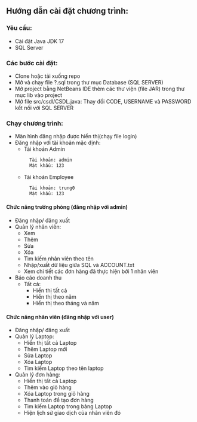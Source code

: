 ﻿## Hướng dẫn cài đặt chương trình:
### Yêu cầu: 
- Cài đặt Java JDK 17
- SQL Server

### Các bước cài đặt:
- Clone hoặc tải xuống repo
- Mở và chạy file ?.sql trong thư mục Database (SQL SERVER)
- Mở project bằng NetBeans IDE thêm các thư viện (file JAR) trong thư mục lib vào project
- Mở file src/csdl/CSDL.java: Thay đổi CODE, USERNAME và PASSWORD kết nối với SQL SERVER

### Chạy chương trình:
- Màn hình đăng nhập được hiển thị(chạy file login)
- Đăng nhập với tài khoản mặc định:
  * Tài khoản Admin
    ``` bash
      Tài khoản: admin
      Mật khẩu: 123
    ```
  * Tài khoản Employee
    ``` bash
      Tài khoản: trung0
      Mật khẩu: 123
    ```

#### Chức năng trưởng phòng (đăng nhập với admin)
- Đăng nhập/ đăng xuất
- Quản lý nhân viên:
  * Xem
  * Thêm
  * Sửa 
  * Xóa
  * Tìm kiếm nhân viên theo tên
  * Nhập/xuất dữ liệu giữa SQL và ACCOUNT.txt
  * Xem chi tiết các đơn hàng đã thực hiện bởi 1 nhân viên
- Báo cáo doanh thu
  * Tất cả:
    * Hiển thị tất cả
    * Hiển thị theo năm
    * Hiển thị theo tháng và năm

#### Chức năng nhân viên (đăng nhập với user)
- Đăng nhập/ đăng xuất
- Quản lý Laptop:
  * Hiển thị tất cả Laptop
  * Thêm Laptop mới
  * Sửa Laptop
  * Xóa Laptop
  * Tìm kiếm Laptop theo tên laptop
- Quản lý đơn hàng:
  * Hiển thị tất cả Laptop
  * Thêm vào giỏ hàng
  * Xóa Laptop trong giỏ hàng
  * Thanh toán để tạo đơn hàng
  * Tìm kiếm Laptop trong bảng Laptop
  * Hiện lịch sử giao dịch của nhân viên đó

